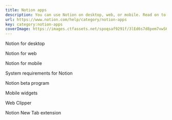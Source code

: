```yaml
---
title: Notion apps
description: You can use Notion on desktop, web, or mobile. Read on to explore the differences and get the most out of Notion on each platform.
url: https://www.notion.com/help/category/notion-apps
key: category:notion-apps
coverImage: https://images.ctfassets.net/spoqsaf9291f/3lEd6s7d8pem7vwS6njpqh/e5e837543327c4f20cdc8da6427e6025/Notion_Apps_-_Chapter_Hero.png
---
```


Notion for desktop

Notion for web

Notion for mobile

System requirements for Notion

Notion beta program

Mobile widgets

Web Clipper

Notion New Tab extension